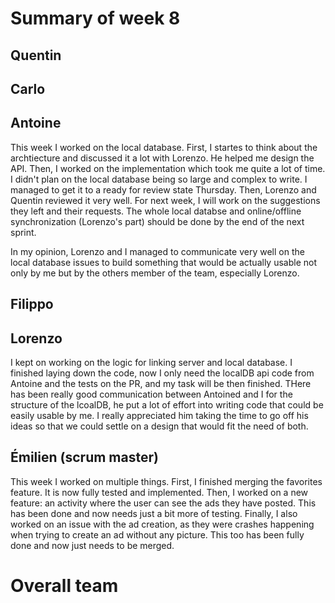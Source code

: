 # Summary of week 8

## Quentin

## Carlo

## Antoine

This week I worked on the local database. First, I startes to think about the archtiecture and discussed it a lot with Lorenzo. He helped me design the API. Then, I worked on the implementation which took me quite a lot of time. I didn't plan on the local database being so large and complex to write. I managed to get it to a ready for review state Thursday. Then, Lorenzo and Quentin reviewed it very well. For next week, I will work on the suggestions they left and their requests. The whole local databse and online/offline synchronization (Lorenzo's part) should be done by the end of the next sprint.

In my opinion, Lorenzo and I managed to communicate very well on the local database issues to build something that would be actually usable not only by me but by the others member of the team, especially Lorenzo.

## Filippo

## Lorenzo
I kept on working on the logic for linking server and local database. I finished laying down the code, now I only need the localDB api code from Antoine and the tests on the PR, and my task will be then finished.
THere has been really good communication between Antoined and I for the structure of the lcoalDB, he put a lot of effort into writing code that could be easily usable by me. I really appreciated him taking the time to go off his ideas so that we could settle on a design that would fit the need of both.

## Émilien (scrum master)

This week I worked on multiple things. First, I finished merging the favorites feature. It is now fully tested and implemented. Then, I worked on a new feature: an activity where the user can see the ads they have posted. This has been done and now needs just a bit more of testing. Finally, I also worked on an issue with the ad creation, as they were crashes happening when trying to create an ad without any picture. This too has been fully done and now just needs to be merged.

# Overall team
